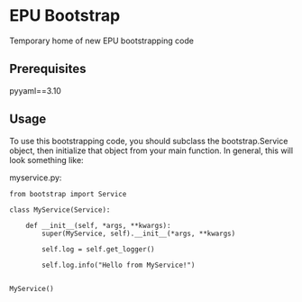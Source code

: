 # EPU Bootstrap

Temporary home of new EPU bootstrapping code

## Prerequisites

pyyaml==3.10

## Usage

To use this bootstrapping code, you should subclass the bootstrap.Service
object, then initialize that object from your main function. In general, this
will look something like:

myservice.py:

    from bootstrap import Service

    class MyService(Service):

        def __init__(self, *args, **kwargs):
            super(MyService, self).__init__(*args, **kwargs)

            self.log = self.get_logger()

            self.log.info("Hello from MyService!")


    MyService()
